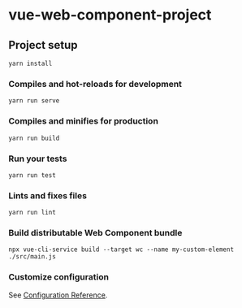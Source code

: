 # vue-web-component-project

## Project setup
```
yarn install
```

### Compiles and hot-reloads for development
```
yarn run serve
```

### Compiles and minifies for production
```
yarn run build
```

### Run your tests
```
yarn run test
```

### Lints and fixes files
```
yarn run lint
```

### Build distributable Web Component bundle
```
npx vue-cli-service build --target wc --name my-custom-element ./src/main.js
```

### Customize configuration
See [Configuration Reference](https://cli.vuejs.org/config/).

